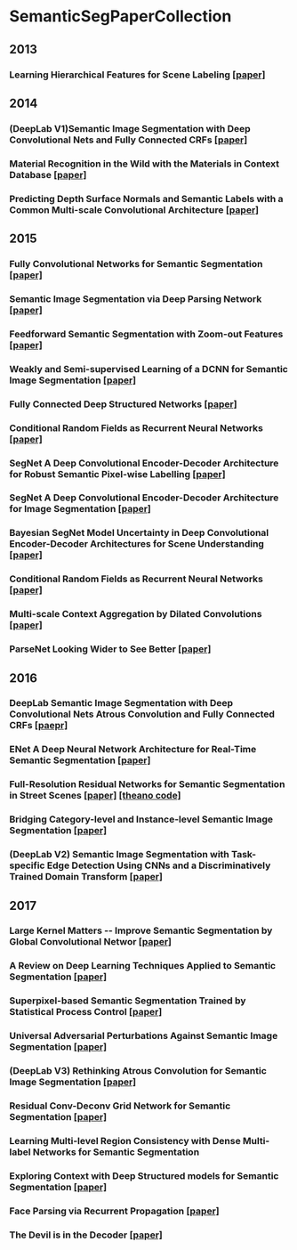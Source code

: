 # SemanticSegPaperCollection

## 2013
### Learning Hierarchical Features for Scene Labeling [[paper]](http://yann.lecun.com/exdb/publis/pdf/farabet-pami-13.pdf)

## 2014
### (DeepLab V1)Semantic Image Segmentation with Deep Convolutional Nets and Fully Connected CRFs [[paper]](http://arxiv.org/abs/1412.7062)
### Material Recognition in the Wild with the Materials in Context Database [[paper]](https://arxiv.org/abs/1412.0623)
### Predicting Depth Surface Normals and Semantic Labels with a Common Multi-scale Convolutional Architecture [[paper]](http://arxiv.org/abs/1411.4734)

## 2015
### Fully Convolutional Networks for Semantic Segmentation [[paper]](http://www.cv-foundation.org/openaccess/content_cvpr_2015/papers/Long_Fully_Convolutional_Networks_2015_CVPR_paper.pdf)
### Semantic Image Segmentation via Deep Parsing Network [[paper]](http://www.cv-foundation.org/openaccess/content_iccv_2015/html/Liu_Semantic_Image_Segmentation_ICCV_2015_paper.html)
### Feedforward Semantic Segmentation with Zoom-out Features [[paper]](https://arxiv.org/abs/1412.0774)
### Weakly and Semi-supervised Learning of a DCNN for Semantic Image Segmentation [[paper]]()
### Fully Connected Deep Structured Networks [[paper]](https://arxiv.org/abs/1503.02351)
### Conditional Random Fields as Recurrent Neural Networks [[paper]](http://www.robots.ox.ac.uk/~szheng/papers/CRFasRNN.pdf)
### SegNet A Deep Convolutional Encoder-Decoder Architecture for Robust Semantic Pixel-wise Labelling [[paper]](https://arxiv.org/abs/1505.07293)
### SegNet A Deep Convolutional Encoder-Decoder Architecture for Image Segmentation [[paper]](https://arxiv.org/abs/1511.00561)
### Bayesian SegNet Model Uncertainty in Deep Convolutional Encoder-Decoder Architectures for Scene Understanding [[paper]](https://arxiv.org/abs/1511.02680)
### Conditional Random Fields as Recurrent Neural Networks [[paper]](http://www.robots.ox.ac.uk/~szheng/papers/CRFasRNN.pdf)
### Multi-scale Context Aggregation by Dilated Convolutions [[paper]](http://arxiv.org/abs/1511.07122)
### ParseNet Looking Wider to See Better [[paper]](https://arxiv.org/abs/1506.04579)

## 2016
### DeepLab Semantic Image Segmentation with Deep Convolutional Nets Atrous Convolution and Fully Connected CRFs [[paepr]](http://arxiv.org/abs/1606.00915)
### ENet A Deep Neural Network Architecture for Real-Time Semantic Segmentation [[paper]](https://arxiv.org/abs/1606.02147)
### Full-Resolution Residual Networks for Semantic Segmentation in Street Scenes [[paper]](https://arxiv.org/abs/1611.08323) [[theano code]](https://github.com/TobyPDE/FRRN)
### Bridging Category-level and Instance-level Semantic Image Segmentation [[paper]](https://arxiv.org/abs/1605.06885)
### (DeepLab V2) Semantic Image Segmentation with Task-specific Edge Detection Using CNNs and a Discriminatively Trained Domain Transform [[paper]](http://www.cv-foundation.org/openaccess/content_cvpr_2016/papers/Chen_Semantic_Image_Segmentation_CVPR_2016_paper.pdf)

## 2017
### Large Kernel Matters -- Improve Semantic Segmentation by Global Convolutional Networ [[paper]](https://arxiv.org/abs/1703.02719)
### A Review on Deep Learning Techniques Applied to Semantic Segmentation [[paper]](https://arxiv.org/abs/1704.06857)
### Superpixel-based Semantic Segmentation Trained by Statistical Process Control [[paper]](https://arxiv.org/abs/1706.10071)
### Universal Adversarial Perturbations Against Semantic Image Segmentation [[paper]](https://arxiv.org/abs/1704.05712)
### (DeepLab V3) Rethinking Atrous Convolution for Semantic Image Segmentation [[paper]](https://arxiv.org/abs/1706.05587)
### Residual Conv-Deconv Grid Network for Semantic Segmentation [[paper]](https://arxiv.org/abs/1707.07958)
### Learning Multi-level Region Consistency with Dense Multi-label Networks for Semantic Segmentation
### Exploring Context with Deep Structured models for Semantic Segmentation [[paper]](http://ieeexplore.ieee.org/document/7934393/)
### Face Parsing via Recurrent Propagation [[paper]](https://arxiv.org/abs/1708.01936)
### The Devil is in the Decoder [[paper]](https://arxiv.org/abs/1707.05847)
